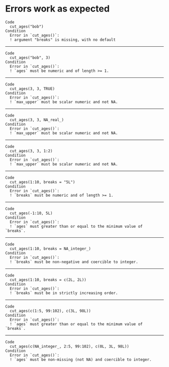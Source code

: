 # Errors work as expected

    Code
      cut_ages("bob")
    Condition
      Error in `cut_ages()`:
      ! argument "breaks" is missing, with no default

---

    Code
      cut_ages("bob", 3)
    Condition
      Error in `cut_ages()`:
      ! `ages` must be numeric and of length >= 1.

---

    Code
      cut_ages(3, 3, TRUE)
    Condition
      Error in `cut_ages()`:
      ! `max_upper` must be scalar numeric and not NA.

---

    Code
      cut_ages(3, 3, NA_real_)
    Condition
      Error in `cut_ages()`:
      ! `max_upper` must be scalar numeric and not NA.

---

    Code
      cut_ages(3, 3, 1:2)
    Condition
      Error in `cut_ages()`:
      ! `max_upper` must be scalar numeric and not NA.

---

    Code
      cut_ages(1:10, breaks = "5L")
    Condition
      Error in `cut_ages()`:
      ! `breaks` must be numeric and of length >= 1.

---

    Code
      cut_ages(-1:10, 5L)
    Condition
      Error in `cut_ages()`:
      ! `ages` must greater than or equal to the minimum value of `breaks`.

---

    Code
      cut_ages(1:10, breaks = NA_integer_)
    Condition
      Error in `cut_ages()`:
      ! `breaks` must be non-negative and coercible to integer.

---

    Code
      cut_ages(1:10, breaks = c(2L, 2L))
    Condition
      Error in `cut_ages()`:
      ! `breaks` must be in strictly increasing order.

---

    Code
      cut_ages(c(1:5, 99:102), c(3L, 98L))
    Condition
      Error in `cut_ages()`:
      ! `ages` must greater than or equal to the minimum value of `breaks`.

---

    Code
      cut_ages(c(NA_integer_, 2:5, 99:102), c(0L, 3L, 98L))
    Condition
      Error in `cut_ages()`:
      ! `ages` must be non-missing (not NA) and coercible to integer.

